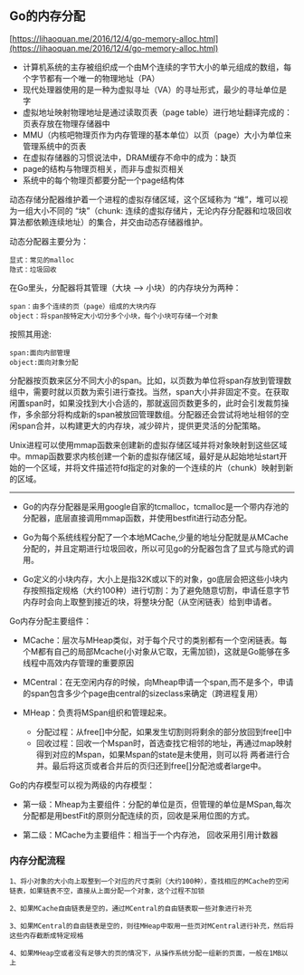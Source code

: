 ## Go的内存分配

[https://lihaoquan.me/2016/12/4/go-memory-alloc.html](https://lihaoquan.me/2016/12/4/go-memory-alloc.html)

*    计算机系统的主存被组织成一个由M个连续的字节大小的单元组成的数组，每个字节都有一个唯一的物理地址（PA）
*    现代处理器使用的是一种为虚拟寻址（VA）的寻址形式，最少的寻址单位是字
*    虚拟地址映射物理地址是通过读取页表（page table）进行地址翻译完成的：页表存放在物理存储器中
*   MMU（内核吧物理页作为内存管理的基本单位）以页（page）大小为单位来管理系统中的页表
*    在虚拟存储器的习惯说法中，DRAM缓存不命中的成为：缺页
*    page的结构与物理页相关，而非与虚拟页相关
*    系统中的每个物理页都要分配一个page结构体


动态存储分配器维护着一个进程的虚拟存储区域，这个区域称为 “堆”，堆可以视为一组大小不同的 “块”（chunk: 连续的虚拟存储片，无论内存分配器和垃圾回收算法都依赖连续地址）的集合，并交由动态存储器维护。

动态分配器主要分为：

    显式：常见的malloc
    隐式：垃圾回收

在Go里头，分配器将其管理（大块 --> 小块）的内存块分为两种：

    span：由多个连续的页（page）组成的大块内存
    object：将span按特定大小切分多个小块，每个小块可存储一个对象

按照其用途:

    span:面向内部管理
    object:面向对象分配

分配器按页数来区分不同大小的span。比如，以页数为单位将span存放到管理数组中，需要时就以页数为索引进行查找。当然，span大小并非固定不变。在获取闲置span时，如果没找到大小合适的，那就返回页数更多的，此时会引发裁剪操作，多余部分将构成新的span被放回管理数组。分配器还会尝试将地址相邻的空闲span合并，以构建更大的内存块，减少碎片，提供更灵活的分配策略。

Unix进程可以使用mmap函数来创建新的虚拟存储区域并将对象映射到这些区域中。mmap函数要求内核创建一个新的虚拟存储区域，最好是从起始地址start开始的一个区域，并将文件描述符fd指定的对象的一个连续的片（chunk）映射到新的区域。

---

* Go的内存分配器是采用google自家的tcmalloc，tcmalloc是一个带内存池的分配器，底层直接调用mmap函数，并使用bestfit进行动态分配。

* Go为每个系统线程分配了一个本地MCache,少量的地址分配就是从MCache分配的，并且定期进行垃圾回收，所以可见go的分配器包含了显式与隐式的调用。

* Go定义的小块内存，大小上是指32K或以下的对象，go底层会把这些小块内存按照指定规格（大约100种）进行切割：为了避免随意切割，申请任意字节内存时会向上取整到接近的块，将整块分配（从空闲链表）给到申请者。
  
Go内存分配主要组件：

* MCache：层次与MHeap类似，对于每个尺寸的类别都有一个空闲链表。每个M都有自己的局部Mcache(小对象从它取，无需加锁)，这就是Go能够在多线程中高效内存管理的重要原因

* MCentral：在无空闲内存的时候，向Mheap申请一个span,而不是多个，申请的span包含多少个page由central的sizeclass来确定（跨进程复用）

* MHeap：负责将MSpan组织和管理起来。
    * 分配过程：从free[]中分配，如果发生切割则将剩余的部分放回到free[]中
    * 回收过程：回收一个Mspan时，首选查找它相邻的地址，再通过map映射得到对应的Mspan，如果Mspan的state是未使用，则可以将 两者进行合并。最后将这页或者合并后的页归还到free[]分配池或者large中。

Go的内存模型可以视为两级的内存模型：

* 第一级：Mheap为主要组件：分配的单位是页，但管理的单位是MSpan,每次分配都是用bestFit的原则分配连续的页，回收是采用位图的方式。

* 第二级：MCache为主要组件：相当于一个内存池， 回收采用引用计数器
  
### 内存分配流程
    1、将小对象的大小向上取整到一个对应的尺寸类别（大约100种），查找相应的MCache的空闲链表，如果链表不空，直接从上面分配一个对象，这个过程不加锁

    2、如果MCache自由链表是空的，通过MCentral的自由链表取一些对象进行补充

    3、如果MCentral的自由链表是空的，则往MHeap中取用一些页对MCentral进行补充，然后将这些内存截断成特定规格

    4、如果MHeap空或者没有足够大的页的情况下，从操作系统分配一组新的页面，一般在1MB以上
